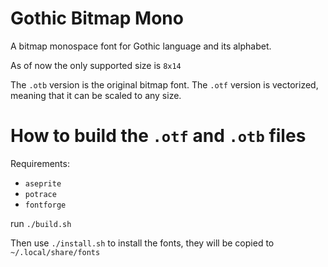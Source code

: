 # Gothic Bitmap Mono
A bitmap monospace font for Gothic language and its alphabet.

As of now the only supported size is `8x14` 

The `.otb` version is the original bitmap font.
The `.otf` version is vectorized, meaning that it can be scaled to any size.

# How to build the `.otf` and `.otb` files
Requirements:
 - `aseprite`
 - `potrace`
 - `fontforge`

run `./build.sh`

Then use `./install.sh` to install the fonts, they will be copied to 
`~/.local/share/fonts`
